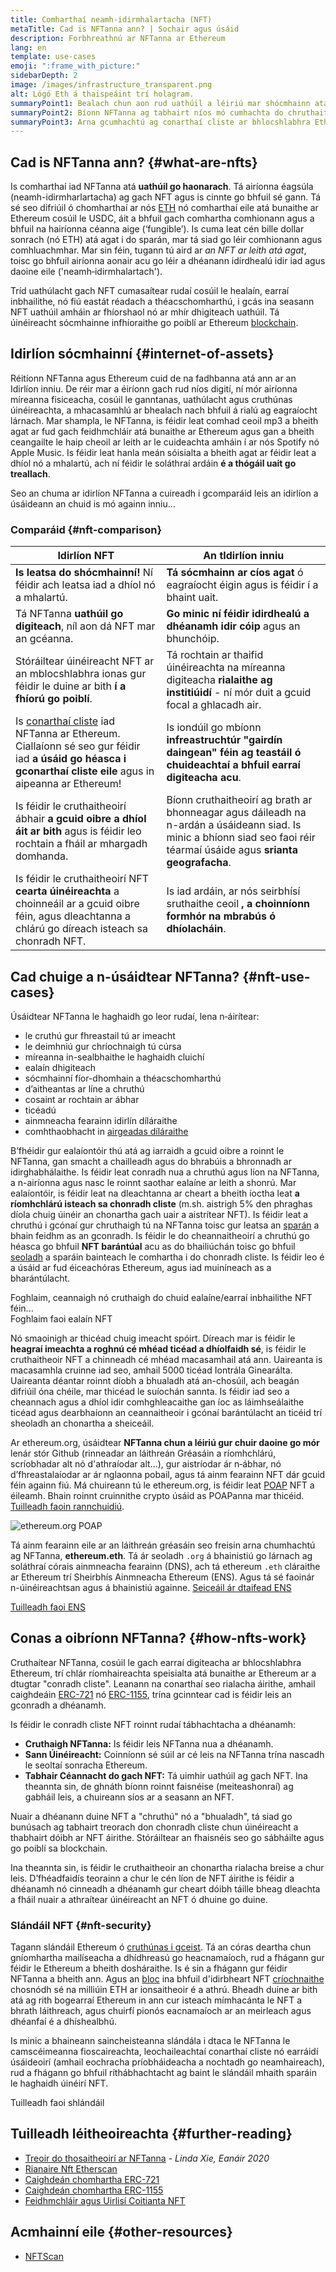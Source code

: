 ```yaml
---
title: Comharthaí neamh-idirmhalartacha (NFT)
metaTitle: Cad is NFTanna ann? | Sochair agus úsáid
description: Forbhreathnú ar NFTanna ar Ethereum
lang: en
template: use-cases
emoji: ":frame_with_picture:"
sidebarDepth: 2
image: /images/infrastructure_transparent.png
alt: Lógó Eth á thaispeáint trí holagram.
summaryPoint1: Bealach chun aon rud uathúil a léiriú mar shócmhainn atá bunaithe ar Ethereum.
summaryPoint2: Bíonn NFTanna ag tabhairt níos mó cumhachta do chruthaitheoirí ábhair ná riamh.
summaryPoint3: Arna gcumhachtú ag conarthaí cliste ar bhlocshlabhra Ethereum.
---
```


## Cad is NFTanna ann? {#what-are-nfts}

Is comharthaí iad NFTanna atá **uathúil go haonarach**. Tá airíonna éagsúla (neamh-idirmharlartacha) ag gach NFT agus is cinnte go bhfuil sé gann. Tá sé seo difriúil ó chomharthaí ar nós [ETH](/glossary/#ether) nó comharthaí eile atá bunaithe ar Ethereum cosúil le USDC, áit a bhfuil gach comhartha comhionann agus a bhfuil na hairíonna céanna aige (‘fungible’). Is cuma leat cén bille dollar sonrach (nó ETH) atá agat i do sparán, mar tá siad go léir comhionann agus comhluachmhar. Mar sin féin, tugann tú aird ar _an NFT ar leith atá agat_, toisc go bhfuil airíonna aonair acu go léir a dhéanann idirdhealú idir iad agus daoine eile ('neamh‑idirmhalartach').

Tríd uathúlacht gach NFT cumasaítear rudaí cosúil le healaín, earraí inbhailithe, nó fiú eastát réadach a théacschomharthú, i gcás ina seasann NFT uathúil amháin ar fhíorshaol nó ar mhír dhigiteach uathúil. Tá úinéireacht sócmhainne infhíoraithe go poiblí ar Ethereum [blockchain](/glossary/#blockchain).

<YouTube id="Xdkkux6OxfM" />

## Idirlíon sócmhainní {#internet-of-assets}

Réitíonn NFTanna agus Ethereum cuid de na fadhbanna atá ann ar an Idirlíon inniu. De réir mar a éiríonn gach rud níos digití, ní mór airíonna míreanna fisiceacha, cosúil le ganntanas, uathúlacht agus cruthúnas úinéireachta, a mhacasamhlú ar bhealach nach bhfuil á rialú ag eagraíocht lárnach. Mar shampla, le NFTanna, is féidir leat comhad ceoil mp3 a bheith agat ar fud gach feidhmchláir atá bunaithe ar Ethereum agus gan a bheith ceangailte le haip cheoil ar leith ar le cuideachta amháin í ar nós Spotify nó Apple Music. Is féidir leat hanla meán sóisialta a bheith agat ar féidir leat a dhíol nó a mhalartú, ach ní féidir le soláthraí ardáin **é a thógáil uait go treallach**.

Seo an chuma ar idirlíon NFTanna a cuireadh i gcomparáid leis an idirlíon a úsáideann an chuid is mó againn inniu...

### Comparáid {#nft-comparison}

| Idirlíon NFT                                                                                                                                                                            | An tIdirlíon inniu                                                                                                                                                       |
| --------------------------------------------------------------------------------------------------------------------------------------------------------------------------------------- | ------------------------------------------------------------------------------------------------------------------------------------------------------------------------ |
| **Is leatsa do shócmhainní!** Ní féidir ach leatsa iad a dhíol nó a mhalartú.                                                                                                           | **Tá sócmhainn ar cíos agat** ó eagraíocht éigin agus is féidir í a bhaint uait.                                                                                         |
| Tá NFTanna **uathúil go digiteach**, níl aon dá NFT mar an gcéanna.                                                                                                                     | **Go minic ní féidir idirdhealú a dhéanamh idir cóip** agus an bhunchóip.                                                                                                |
| Stóráiltear úinéireacht NFT ar an mblocshlabhra ionas gur féidir le duine ar bith **í a fhíorú go poiblí**.                                                                             | Tá rochtain ar thaifid úinéireachta na míreanna digiteacha **rialaithe ag institiúidí** - ní mór duit a gcuid focal a ghlacadh air.                                      |
| Is [conarthaí cliste](/glossary/#smart-contract) iad NFTanna ar Ethereum. Ciallaíonn sé seo gur féidir iad **a úsáid go héasca i gconarthaí cliste eile** agus in aipeanna ar Ethereum! | Is iondúil go mbíonn **infreastruchtúr "gairdín daingean" féin ag teastáil ó chuideachtaí a bhfuil earraí digiteacha acu**.                                              |
| Is féidir le cruthaitheoirí ábhair **a gcuid oibre a dhíol áit ar bith** agus is féidir leo rochtain a fháil ar mhargadh domhanda.                                                      | Bíonn cruthaitheoirí ag brath ar bhonneagar agus dáileadh na n-ardán a úsáideann siad. Is minic a bhíonn siad seo faoi réir téarmaí úsáide agus **srianta geografacha**. |
| Is féidir le cruthaitheoirí NFT **cearta úinéireachta** a choinneáil ar a gcuid oibre féin, agus dleachtanna a chlárú go díreach isteach sa chonradh NFT.                               | Is iad ardáin, ar nós seirbhísí sruthaithe ceoil **, a choinníonn formhór na mbrabús ó dhíolacháin**.                                                                    |

## Cad chuige a n-úsáidtear NFTanna? {#nft-use-cases}

Úsáidtear NFTanna le haghaidh go leor rudaí, lena n‑áirítear:

- le cruthú gur fhreastail tú ar imeacht
- le deimhniú gur chríochnaigh tú cúrsa
- míreanna in-sealbhaithe le haghaidh cluichí
- ealaín dhigiteach
- sócmhainní fíor-dhomhain a théacschomharthú
- d’aitheantas ar líne a chruthú
- cosaint ar rochtain ar ábhar
- ticéadú
- ainmneacha fearainn idirlín díláraithe
- comhthaobhacht in [airgeadas díláraithe](/glossary/#defi)

B’fhéidir gur ealaíontóir thú atá ag iarraidh a gcuid oibre a roinnt le NFTanna, gan smacht a chailleadh agus do bhrabúis a bhronnadh ar idirghabhálaithe. Is féidir leat conradh nua a chruthú agus líon na NFTanna, a n-airíonna agus nasc le roinnt saothar ealaíne ar leith a shonrú. Mar ealaíontóir, is féidir leat na dleachtanna ar cheart a bheith íoctha leat **a ríomhchlárú isteach sa chonradh cliste** (m.sh. aistrigh 5% den phraghas díola chuig úinéir an chonartha gach uair a aistrítear NFT). Is féidir leat a chruthú i gcónaí gur chruthaigh tú na NFTanna toisc gur leatsa an [sparán](/glossary/#wallet) a bhain feidhm as an gconradh. Is féidir le do cheannaitheoirí a chruthú go héasca go bhfuil **NFT barántúal** acu as do bhailiúchán toisc go bhfuil [seoladh](/glossary/#address) a sparáin bainteach le comhartha i do chonradh cliste. Is féidir leo é a úsáid ar fud éiceachóras Ethereum, agus iad muiníneach as a bharántúlacht.

<InfoBanner shouldSpaceBetween emoji=":eyes:" mt="8">
  <div>Foghlaim, ceannaigh nó cruthaigh do chuid ealaíne/earraí inbhailithe NFT féin...</div>
  <ButtonLink href="/dapps/?category=collectibles#explore">
    Foghlaim faoi ealaín NFT
  </ButtonLink>
</InfoBanner>

Nó smaoinigh ar thicéad chuig imeacht spóirt. Díreach mar is féidir le **heagraí imeachta a roghnú cé mhéad ticéad a dhíolfaidh sé**, is féidir le cruthaitheoir NFT a chinneadh cé mhéad macasamhail atá ann. Uaireanta is macasamhla cruinne iad seo, amhail 5000 ticéad Iontrála Ginearálta. Uaireanta déantar roinnt díobh a bhualadh atá an-chosúil, ach beagán difriúil óna chéile, mar thicéad le suíochán sannta. Is féidir iad seo a cheannach agus a dhíol idir comhghleacaithe gan íoc as láimhseálaithe ticéad agus dearbhaíonn an ceannaitheoir i gcónaí barántúlacht an ticéid trí sheoladh an chonartha a sheiceáil.

Ar ethereum.org, úsáidtear **NFTanna chun a léiriú gur chuir daoine go mór** lenár stór Github (rinneadar an láithreán Gréasáin a ríomhchlárú, scríobhadar alt nó d'athraíodar alt...), gur aistríodar ár n‑ábhar, nó d’fhreastalaíodar ar ár nglaonna pobail, agus tá ainm fearainn NFT dár gcuid féin againn fiú. Má chuireann tú le ethereum.org, is féidir leat [POAP](/glossary/#poap) NFT a éileamh. Bhain roinnt cruinnithe crypto úsáid as POAPanna mar thicéid. [Tuilleadh faoin rannchuidiú](/contributing/#poap).

![ethereum.org POAP](./poap.png)

Tá ainm fearainn eile ar an láithreán gréasáin seo freisin arna chumhachtú ag NFTanna, **ethereum.eth**. Tá ár seoladh `.org` á bhainistiú go lárnach ag soláthraí córais ainmneacha fearainn (DNS), ach tá ethereum `.eth` cláraithe ar Ethereum trí Sheirbhís Ainmneacha Ethereum (ENS). Agus tá sé faoinár n-úinéireachtsan agus á bhainistiú againne. [Seiceáil ár dtaifead ENS](https://app.ens.domains/name/ethereum.eth)

[Tuilleadh faoi ENS](https://app.ens.domains)

<Divider />

## Conas a oibríonn NFTanna? {#how-nfts-work}

Cruthaítear NFTanna, cosúil le gach earraí digiteacha ar bhlocshlabhra Ethereum, trí chlár ríomhaireachta speisialta atá bunaithe ar Ethereum ar a dtugtar "conradh cliste". Leanann na conarthaí seo rialacha áirithe, amhail caighdeáin [ERC-721](/glossary/#erc-721) nó [ERC-1155](/glossary/#erc-1155), trína gcinntear cad is féidir leis an gconradh a dhéanamh.

Is féidir le conradh cliste NFT roinnt rudaí tábhachtacha a dhéanamh:

- **Cruthaigh NFTanna:** Is féidir leis NFTanna nua a dhéanamh.
- **Sann Úinéireacht:** Coinníonn sé súil ar cé leis na NFTanna trína nascadh le seoltaí sonracha Ethereum.
- **Tabhair Céannacht do gach NFT:** Tá uimhir uathúil ag gach NFT. Ina theannta sin, de ghnáth bíonn roinnt faisnéise (meiteashonraí) ag gabháil leis, a chuireann síos ar a seasann an NFT.

Nuair a dhéanann duine NFT a "chruthú" nó a "bhualadh", tá siad go bunúsach ag tabhairt treorach don chonradh cliste chun úinéireacht a thabhairt dóibh ar NFT áirithe. Stóráiltear an fhaisnéis seo go sábháilte agus go poiblí sa blockchain.

Ina theannta sin, is féidir le cruthaitheoir an chonartha rialacha breise a chur leis. D’fhéadfaidís teorainn a chur le cén líon de NFT áirithe is féidir a dhéanamh nó cinneadh a dhéanamh gur cheart dóibh táille bheag dleachta a fháil nuair a athraítear úinéireacht an NFT ó dhuine go duine.

### Slándáil NFT {#nft-security}

Tagann slándáil Ethereum ó [cruthúnas i gceist](/glossary/#pos). Tá an córas deartha chun gníomhartha mailíseacha a dhídhreasú go heacnamaíoch, rud a fhágann gur féidir le Ethereum a bheith dosháraithe. Is é sin a fhágann gur féidir NFTanna a bheith ann. Agus an [bloc](/glossary/#block) ina bhfuil d'idirbheart NFT [críochnaithe](/glossary/#finality) chosnódh sé na milliúin ETH ar ionsaitheoir é a athrú. Bheadh ​​​duine ar bith atá ag rith bogearraí Ethereum in ann cur isteach mímhacánta le NFT a bhrath láithreach, agus chuirfí pionós eacnamaíoch ar an meirleach agus dhéanfaí é a dhíshealbhú.

Is minic a bhaineann saincheisteanna slándála i dtaca le NFTanna le camscéimeanna fioscaireachta, leochaileachtaí conarthaí cliste nó earráidí úsáideoirí (amhail eochracha príobháideacha a nochtadh go neamhaireach), rud a fhágann go bhfuil ríthábhachtacht ag baint le slándáil mhaith sparáin le haghaidh úinéirí NFT.

<ButtonLink href="/security/">
  Tuilleadh faoi shlándáil
</ButtonLink>

## Tuilleadh léitheoireachta {#further-reading}

- [Treoir do thosaitheoirí ar NFTanna](https://linda.mirror.xyz/df649d61efb92c910464a4e74ae213c4cab150b9cbcc4b7fb6090fc77881a95d) - _Linda Xie, Eanáir 2020_
- [Rianaire Nft Etherscan](https://etherscan.io/nft-top-contracts)
- [Caighdeán chomhartha ERC-721](/developers/docs/standards/tokens/erc-721/)
- [Caighdeán chomhartha ERC-1155](/developers/docs/standards/tokens/erc-1155/)
- [Feidhmchláir agus Uirlisí Coitianta NFT](https://www.ethereum-ecosystem.com/blockchains/ethereum/nfts)

## Acmhainní eile {#other-resources}

- [NFTScan](https://nftscan.com/)

<Divider />

<QuizWidget quizKey="nfts" />
